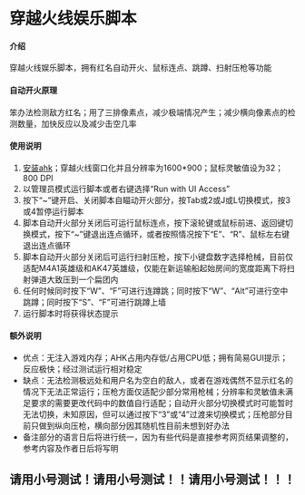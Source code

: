 # 穿越火线娱乐脚本

#### 介绍
穿越火线娱乐脚本，拥有红名自动开火、鼠标连点、跳蹲、扫射压枪等功能

#### 自动开火原理
笨办法检测敌方红名；用了三排像素点，减少极端情况产生；减少横向像素点的检测数量，加快反应以及减少击空几率

#### 使用说明

1.  [安装ahk](https://www.autohotkey.com/download/ahk-install.exe)；穿越火线窗口化并且分辨率为1600*900；鼠标灵敏值设为32；800 DPI
2.  以管理员模式运行脚本或者右键选择“Run with UI Access”
3.  按下“~”键开启、关闭脚本自瞄动开火部分，按Tab或2或J或L切换模式，按3或4暂停运行脚本
4.  脚本自动开火部分关闭后可运行鼠标连点，按下滚轮键或鼠标前进、返回键切换模式，按下“~”键退出连点循环，或者按照情况按下“E”、“R”、鼠标左右键退出连点循环
5.  脚本自动开火部分关闭后可运行扫射压枪，按下小键盘数字选择枪械，目前仅适配M4A1英雄级和AK47英雄级，仅能在新运输船起始房间的宽度距离下将扫射弹道大致压到一个扁团内
6.  任何时候同时按下“W”、“F”可进行连蹲跳；同时按下“W”、“Alt”可进行空中跳蹲；同时按下“S”、“F”可进行跳蹲上墙
7.  运行脚本时将获得状态提示

#### 额外说明
* 优点：无注入游戏内存；AHK占用内存低/占用CPU低；拥有简易GUI提示；反应极快；经过测试运行相对稳定
* 缺点：无法检测极远处和用户名为空白的敌人，或者在游戏偶然不显示红名的情况下无法正常运行；压枪方面仅适配少部分常用枪械；分辨率和灵敏值未满足要求的需要更改代码中的数值自行适配；自动开火部分切换模式时可能暂时无法切换，未知原因，但可以通过按下“3”或“4”过渡来切换模式；压枪部分目前只做到纵向压枪，横向部分因其随机性目前未想到好办法
* 备注部分的语言日后将进行统一，因为有些代码是直接参考网页结果调整的，参考内容及作者日后将写明

## 请用小号测试！请用小号测试！！请用小号测试！！！
